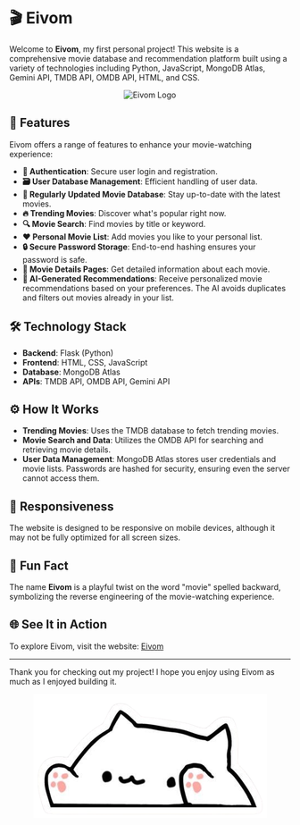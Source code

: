 # 🎬 Eivom

Welcome to **Eivom**, my first personal project! This website is a comprehensive movie database and recommendation platform built using a variety of technologies including Python, JavaScript, MongoDB Atlas, Gemini API, TMDB API, OMDB API, HTML, and CSS. 

<div align="center">
  <img src="static/favicon.ico" alt="Eivom Logo">
</div>

## 🌟 Features

Eivom offers a range of features to enhance your movie-watching experience:

- **🔐 Authentication**: Secure user login and registration.
- **🗃️ User Database Management**: Efficient handling of user data.
- **📅 Regularly Updated Movie Database**: Stay up-to-date with the latest movies.
- **🔥 Trending Movies**: Discover what's popular right now.
- **🔍 Movie Search**: Find movies by title or keyword.
- **❤️ Personal Movie List**: Add movies you like to your personal list.
- **🔒 Secure Password Storage**: End-to-end hashing ensures your password is safe.
- **📄 Movie Details Pages**: Get detailed information about each movie.
- **🤖 AI-Generated Recommendations**: Receive personalized movie recommendations based on your preferences. The AI avoids duplicates and filters out movies already in your list.

## 🛠️ Technology Stack

- **Backend**: Flask (Python)
- **Frontend**: HTML, CSS, JavaScript
- **Database**: MongoDB Atlas
- **APIs**: TMDB API, OMDB API, Gemini API

## ⚙️ How It Works

- **Trending Movies**: Uses the TMDB database to fetch trending movies.
- **Movie Search and Data**: Utilizes the OMDB API for searching and retrieving movie details.
- **User Data Management**: MongoDB Atlas stores user credentials and movie lists. Passwords are hashed for security, ensuring even the server cannot access them.

## 📱 Responsiveness

The website is designed to be responsive on mobile devices, although it may not be fully optimized for all screen sizes.

## 🎉 Fun Fact

The name **Eivom** is a playful twist on the word "movie" spelled backward, symbolizing the reverse engineering of the movie-watching experience.

## 🌐 See It in Action

To explore Eivom, visit the website: [Eivom](https://eivom.vercel.app)

---

Thank you for checking out my project! I hope you enjoy using Eivom as much as I enjoyed building it.

<div align="center">
  <img src="static/cat_ai.png" alt="Eivom Logo">
</div>
